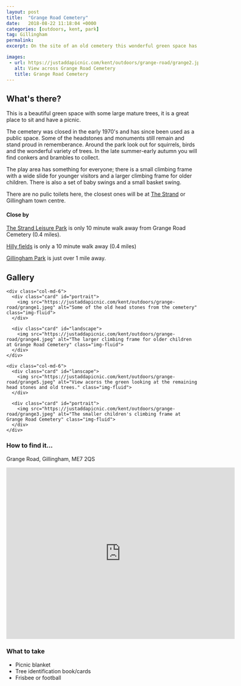 ```yaml
---
layout: post
title:  "Grange Road Cemetery"
date:   2018-08-22 11:18:04 +0000
categories: [outdoors, kent, park]
tag: Gillingham
permalink: 
excerpt: On the site of an old cemetery this wonderful green space has a great variety of old trees and a play area to keep the kids amused.  This is a great spot to just add a picnic if you are on your way to or from Gillingham or Chatham town centres.

images: 
 - url: https://justaddapicnic.com/kent/outdoors/grange-road/grange2.jpeg
   alt: View across Grange Road Cemetery
   title: Grange Road Cemetery
---
```


## What's there?
This is a beautiful green space with some large mature trees, it is a great place to sit and have a picnic.

The cemetery was closed in the early 1970's and has since been used as a public space.  Some of the headstones and monuments still remain and stand proud in rememberance.  Around the park look out for squirrels, birds and the wonderful variety of trees.  In the late summer-early autumn you will find conkers and brambles to collect. 

The play area has something for everyone; there is a small climbing frame with a wide slide for younger visitors and a larger climbing frame for older children.  There is also a set of baby swings and a small basket swing.

There are no pulic toilets here, the closest ones will be at [The Strand](https://justaddapicnic.com/outdoors/kent/park/sandpit/2018/01/16/strand.html) or Gillingham town centre.

#### Close by
[The Strand Leisure Park](https://justaddapicnic.com/outdoors/kent/park/sandpit/2018/01/16/strand.html) is only 10 minute walk away from Grange Road Cemetery (0.4 miles).

[Hilly fields](https://justaddapicnic.com/outdoors/kent/park/2018/02/21/hilly-fields.html) is only a 10 minute walk away (0.4 miles)

[Gillingham Park](https://justaddapicnic.com/outdoors/kent/park/2018/01/08/gillingham-park.html) is just over 1 mile away.

## Gallery

<div class="container">

  <div class="row">

    <div class="col-md-6">
      <div class="card" id="portrait">
        <img src="https://justaddapicnic.com/kent/outdoors/grange-road/grange1.jpeg" alt="Some of the old head stones from the cemetery" class="img-fluid">
      </div>

      <div class="card" id="landscape">
        <img src="https://justaddapicnic.com/kent/outdoors/grange-road/grange4.jpeg" alt="The larger climbing frame for older children at Grange Road Cemetery" class="img-fluid">
      </div>  
    </div>

    <div class="col-md-6">
      <div class="card" id="lanscape">
        <img src="https://justaddapicnic.com/kent/outdoors/grange-road/grange5.jpeg" alt="View acorss the green looking at the remaining head stones and old trees." class="img-fluid">
      </div>

      <div class="card" id="portrait">
        <img src="https://justaddapicnic.com/kent/outdoors/grange-road/grange3.jpeg" alt="The smaller children's climbing frame at Grange Road Cemetery" class="img-fluid">
      </div>
    </div>
  </div>      
</div>


### How to find it...
Grange Road, Gillingham, ME7 2QS

<iframe src="https://www.google.com/maps/embed?pb=!1m18!1m12!1m3!1d1244.8512342633528!2d0.5628290584082724!3d51.39014616864052!2m3!1f0!2f0!3f0!3m2!1i1024!2i768!4f13.1!3m3!1m2!1s0x47d8d27f80419171%3A0x4cc5b116c0129b2d!2sGrange+Road+Cemetery!5e0!3m2!1sen!2suk!4v1534965281468" width="600" height="450" frameborder="0" style="border:0" allowfullscreen></iframe>

### What to take
* Picnic blanket
* Tree identification book/cards
* Frisbee or football